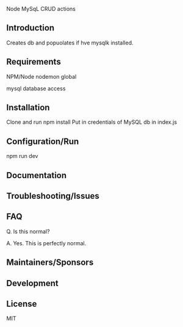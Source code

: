 Node MySqL CRUD actions

## Introduction

Creates db and popuolates if hve mysqlk installed.

## Requirements

NPM/Node
nodemon global

mysql database access

## Installation

Clone and run npm install
Put in credentials of  MySQL db in index.js

## Configuration/Run

npm run dev

## Documentation

## Troubleshooting/Issues

## FAQ

Q. Is this normal?

A. Yes. This is perfectly normal.

## Maintainers/Sponsors

## Development



## License

MIT
